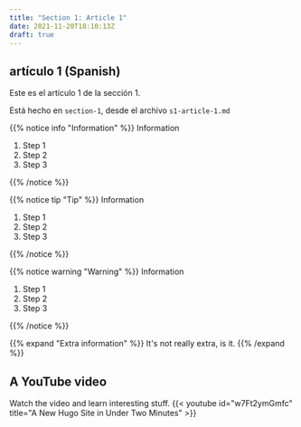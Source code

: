 ```yaml
---
title: "Section 1: Article 1"
date: 2021-11-20T18:10:13Z
draft: true
---
```


## artículo 1 (Spanish)

Este es el artículo 1 de la sección 1.

Está hecho en `section-1`, desde el archivo `s1-article-1.md` 


{{% notice info "Information"  %}}
Information 

1. Step 1
1. Step 2
1. Step 3

{{% /notice %}}

{{% notice tip "Tip"  %}}
Information 

1. Step 1
1. Step 2
1. Step 3

{{% /notice %}}


{{% notice warning "Warning"  %}}
Information 

1. Step 1
1. Step 2
1. Step 3

{{% /notice %}}


{{% expand "Extra information" %}}
It's not really extra, is it.
{{% /expand %}}

## A YouTube video

Watch the video and learn interesting stuff.
{{< youtube id="w7Ft2ymGmfc" title="A New Hugo Site in Under Two Minutes" >}}
